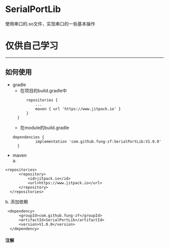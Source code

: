 # SerialPortLib <!-- md文件学习 -->
使用串口的.so文件，实现串口的一些基本操作

# 仅供自己学习
---
## 如何使用  
* gradle  
  * 在项目的build.gradle中  
  ```allprojects {
		repositories {
			...
			maven { url 'https://www.jitpack.io' }
		}
	}
  ```  
  * 在module的build.gradle  
  ```
  dependencies {
	        implementation 'com.github.fung-zf:SerialPortLib:V1.0.0'
	}
  ```  
 * maven  
  a. 
  ```
  <repositories>
		<repository>
		    <id>jitpack.io</id>
		    <url>https://www.jitpack.io</url>
		</repository>
	</repositories>
  ```  
   b. 添加依赖  
  ```
   <dependency>
	    <groupId>com.github.fung-zf</groupId>
	    <artifactId>SerialPortLib</artifactId>
	    <version>V1.0.0</version>
	</dependency>
  ```  
  #### 注解  
  
